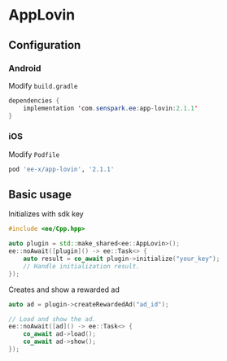 # AppLovin
## Configuration
### Android
Modify `build.gradle`
```java
dependencies {
    implementation 'com.senspark.ee:app-lovin:2.1.1'
}
```

### iOS
Modify `Podfile`
```ruby
pod 'ee-x/app-lovin', '2.1.1'
```

## Basic usage
Initializes with sdk key
```cpp
#include <ee/Cpp.hpp>

auto plugin = std::make_shared<ee::AppLovin>();
ee::noAwait([plugin]() -> ee::Task<> {
    auto result = co_await plugin->initialize("your_key");
    // Handle initialization result.
});
```

Creates and show a rewarded ad
```cpp
auto ad = plugin->createRewardedAd("ad_id");

// Load and show the ad.
ee::noAwait([ad]() -> ee::Task<> {
    co_await ad->load();
    co_await ad->show();
});
```